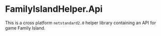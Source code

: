 # FamilyIslandHelper.Api

This is a cross platform `netstandard2.0` helper library containing an API for game Family Island.
